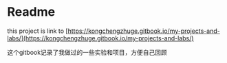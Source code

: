 # Readme

this project is link to [https://kongchengzhuge.gitbook.io/my-projects-and-labs/](https://kongchengzhuge.gitbook.io/my-projects-and-labs/)

这个gitbook记录了我做过的一些实验和项目，方便自己回顾

